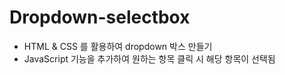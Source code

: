 # Dropdown-selectbox
- HTML & CSS 를 활용하여 dropdown 박스 만들기
- JavaScript 기능을 추가하여 원하는 항목 클릭 시 해당 항목이 선택됨
